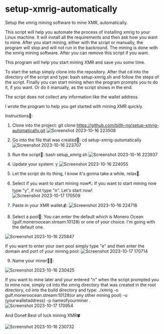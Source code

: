 # setup-xmrig-automatically
Setup the xmrig mining software to mine XMR, automatically.

This script will help you automate the process of installing xmrig to your Linux machine. It will install all the requirements and then ask how you want to mine. After you start mining, either with the script or manually, the program will stop and will not run in the backround. The mining is done with the xmrig mining software. After you can remove this script if you want.

This program will help you start mining XMR and save you some time.

To start the setup simply clone into the repository. After that cd into the directory of the script and type: bash setup-xmrig.sh and follow the steps of the script. Finally you can start mining when the program prompts you to do it, if you want. Or do it manually, as the script shows in the end.

The script does not collect any information like the wallet address.

I wrote the program to help you get started with mining XMR quickly.

Instructions📖:
1. Clone into the project:
git clone https://github.com/billh-ng/setup-xmrig-automatically.git
![Screenshot 2023-10-16 223508](https://github.com/billh-ng/setup-xmrig-automatically/assets/131195834/8202de03-f7f0-4bba-aad5-73cbad4f8cee)

2. Go into the file that was created📁: cd setup-xmrig-automatically
   ![Screenshot 2023-10-16 223707](https://github.com/billh-ng/setup-xmrig-automatically/assets/131195834/9d7451fb-4b79-4483-9ada-784d3e051aa8)

3. Run the script📜: bash setup_xmrig.sh
   ![Screenshot 2023-10-16 223937](https://github.com/billh-ng/setup-xmrig-automatically/assets/131195834/a5b68bb9-02f2-43c5-af28-2d9fe3dfaceb)
4. Update your system: y
   ![Screenshot 2023-10-16 224055](https://github.com/billh-ng/setup-xmrig-automatically/assets/131195834/4205ecca-1404-403f-8166-2909e705d700)
5. Let the script do its thing, I know it's gonna take a while, relax🧃.
6. Select if you want to start mining now⛏:
If you want to start mining now type "y", if not type "n". Let's start now!
![Screenshot 2023-10-17 170509](https://github.com/billh-ng/setup-xmrig-automatically/assets/131195834/d5971dd5-e506-4ac3-91fa-eac358cbc92d)

7. Paste in your XMR wallet💰:
![Screenshot 2023-10-16 224718](https://github.com/billh-ng/setup-xmrig-automatically/assets/131195834/87da5523-8c8a-421e-aa19-cf8ddeece9ae)
8. Select a pool🌊: You can enter the default which is Monero Ocean (gulf.moneroocean.stream:10128) or one of your choice. I'm going with the default one.
    
![Screenshot 2023-10-16 225847](https://github.com/billh-ng/setup-xmrig-automatically/assets/131195834/f781ee23-dd03-49c7-b8d5-7a79e33d1a4a)

If you want to enter your own pool simply type "e" and then enter the domain and port of your mining pool:
![Screenshot 2023-10-17 170714](https://github.com/billh-ng/setup-xmrig-automatically/assets/131195834/0ee135d6-f28d-4ec7-b342-10320c39bdf2)

9. Name your miner👷‍♂️:
    
![Screenshot 2023-10-16 230425](https://github.com/billh-ng/setup-xmrig-automatically/assets/131195834/de0a2992-0e54-406a-a821-94401b6c7114)

If you want to mine later and your entered "n" when the script prompted you to mine now, simply cd into the xmrig directory that was created in the root directory, cd into the build directory and type: ./xmrig -o gulf.moneroocean.stream:10128(or any other mining pool) -u (yourwalletaddress) -p nameofyourminer .
![Screenshot 2023-10-17 170954](https://github.com/billh-ng/setup-xmrig-automatically/assets/131195834/d7141dc6-70aa-43bb-a932-5c5f9a70a5d2)


And Done❗ Best of luck mining XMR🍀

![Screenshot 2023-10-16 230732](https://github.com/billh-ng/setup-xmrig-automatically/assets/131195834/bd733a1d-f6c6-4da9-90b1-ae009bdb1b88)
